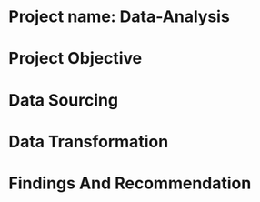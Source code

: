 # Project name: Data-Analysis 


# Project Objective


# Data Sourcing


# Data Transformation


# Findings And Recommendation
